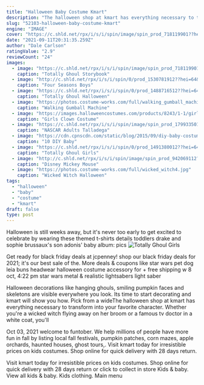 ```yaml
---
title: "Halloween Baby Costume Kmart"
description: "The halloween shop at kmart has everything necessary to transform into your favorite character. Whether you're a wicked witch flying away on her broom or a famous tv doctor in a white coat, you'll"
slug: "52103-halloween-baby-costume-kmart"
engine: "IMAGE"
cover: "https://c.shld.net/rpx/i/s/i/spin/image/spin_prod_718119901??hei=64&wid=64&qlt=50"
date: "2021-09-11T20:31:35.259Z"
author: "Dale Carlson"
ratingValue: "2.9"
reviewCount: "24"
images:
  - image: "https://c.shld.net/rpx/i/s/i/spin/image/spin_prod_718119901??hei=64&wid=64&qlt=50"
    caption: "Totally Ghoul Storybook"
  - image: "http://c.shld.net/rpx/i/s/i/spin/0/prod_1530781912??hei=64&wid=64&qlt=50"
    caption: "Four Seasons Boys"
  - image: "https://c.shld.net/rpx/i/s/i/spin/0/prod_1488716512??hei=64&wid=64&qlt=50"
    caption: "Totally Ghoul Halloween"
  - image: "https://photos.costume-works.com/full/walking_gumball_machine.jpg"
    caption: "Walking Gumball Machine"
  - image: "https://images.halloweencostumes.com/products/8243/1-1/girls-clown-costume.jpg"
    caption: "Girls Clown Costume"
  - image: "https://c.shld.net/rpx/i/s/i/spin/image/spin_prod_179933501??hei=64&wid=64&qlt=50"
    caption: "NASCAR Adults Talladega"
  - image: "https://cdn.cpnscdn.com/static/blog/2015/09/diy-baby-costumes_02.jpg"
    caption: "10 DIY Baby"
  - image: "https://c.shld.net/rpx/i/s/i/spin/0/prod_1491380012??hei=64&wid=64&qlt=50"
    caption: "Totally Ghoul Girls"
  - image: "http://c.shld.net/rpx/i/s/i/spin/image/spin_prod_942069112??hei=64&wid=64&qlt=50"
    caption: "Disney Mickey Mouse"
  - image: "https://photos.costume-works.com/full/wicked_witch4.jpg"
    caption: "Wicked Witch Halloween"
tags:
  - "halloween"
  - "baby"
  - "costume"
  - "kmart"
draft: false
type: post
---
```


Halloween is still weeks away, but it's never too early to get excited to celebrate by wearing these themed t-shirts  details toddlers drake and sophie brussaux's son adonis' baby album: pics
![Totally Ghoul Girls](https://c.shld.net/rpx/i/s/i/spin/0/prod_1491380012??hei=64&wid=64&qlt=50 "Totally Ghoul Girls")

Get ready for black friday deals at jcpenney! shop our black friday deals for 2021; it&#39;s our best sale of the. More deals &amp; coupons like star wars pet dog leia buns headwear halloween costume accessory for + free shipping w 8 oct, 4:22 pm star wars metal &amp; realistic lightsabers light saber
<!--inArticleAds-->

<!--galleryOne-->

Halloween decorations like hanging ghouls, smiling pumpkin faces and skeletons are visible everywhere you look. Its time to start decorating and kmart will show you how. Pick from a wideThe halloween shop at kmart has everything necessary to transform into your favorite character. Whether you're a wicked witch flying away on her broom or a famous tv doctor in a white coat, you'll
<!--inArticleAds-->

<!--galleryTwo-->

Oct 03, 2021 welcome to funtober. We help millions of people have more fun in fall by listing local fall festivals, pumpkin patches, corn mazes, apple orchards, haunted houses, ghost tours,. Visit kmart today for irresistible prices on kids costumes. Shop online for quick delivery with 28 days return.
<!--galleryThree-->

Visit kmart today for irresistible prices on kids costumes. Shop online for quick delivery with 28 days return or click to collect in store  Kids & baby. View all kids & baby. Kids clothing. Main menu